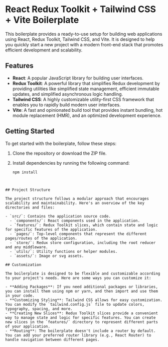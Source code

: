 # React Redux Toolkit + Tailwind CSS + Vite Boilerplate

This boilerplate provides a ready-to-use setup for building web applications using React, Redux Toolkit, Tailwind CSS, and Vite. It is designed to help you quickly start a new project with a modern front-end stack that promotes efficient development and scalability.

## Features

- **React**: A popular JavaScript library for building user interfaces.
- **Redux Toolkit**: A powerful library that simplifies Redux development by providing utilities like simplified state management, efficient immutable updates, and simplified asynchronous logic handling.
- **Tailwind CSS**: A highly customizable utility-first CSS framework that enables you to rapidly build modern user interfaces.
- **Vite**: A fast and opinionated build tool that provides instant bundling, hot module replacement (HMR), and an optimized development experience.

## Getting Started

To get started with the boilerplate, follow these steps:

1. Clone the repository or download the ZIP file.
2. Install dependencies by running the following command:

   ```shell
   npm install
```


## Project Structure

The project structure follows a modular approach that encourages scalability and maintainability. Here's an overview of the key directories and files:

- `src/`: Contains the application source code.
  - `components/`: React components used in the application.
  - `features/`: Redux Toolkit slices, which contain state and logic for specific features of the application.
  - `pages/`: Top-level components that represent the different pages/routes of the application.
  - `store/`: Redux store configuration, including the root reducer and any middleware.
  - `utils/`: Utility functions or helper modules.
  - `assets/`: Image or svg assets.

## Customization

The boilerplate is designed to be flexible and customizable according to your project's needs. Here are some ways you can customize it:

- **Adding Packages**: If you need additional packages or libraries, you can install them using npm or yarn, and then import and use them in your code.
- **Customizing Styling**: Tailwind CSS allows for easy customization. You can modify the `tailwind.config.js` file to update colors, typography, spacing, and more.
- **Creating New Slices**: Redux Toolkit slices provide a convenient way to manage state and logic for specific features. You can create new slices in the `features/` directory to represent different parts of your application.
- **Routing**: The boilerplate doesn't include a router by default. You can add your preferred router library (e.g., React Router) to handle navigation between different pages.
